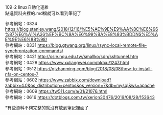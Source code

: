 109-2 linux自動化運維  
點進資料夾裡的.md檔就可以看到筆記了  

參考網站：0324  https://blog.stanley.wang/2018/12/16/%E5%AE%9E%E9%AA%8C%E6%96%87%E6%A1%A36%EF%BC%9A%E6%99%BA%E8%83%BDDNS%E5%AE%9E%E6%88%98/  
參考網站：0331  https://blog.gtwang.org/linux/rsync-local-remote-file-synchronization-commands/  
參考網站：0421  http://csie.nqu.edu.tw/smallko/sdn/sshtunnel.htm  
參考網站：0428  https://www.xuliangwei.com/oldxu/1247.html  
參考網站：0512  https://qizhanming.com/blog/2018/08/08/how-to-install-nfs-on-centos-7  
參考網站：0602  https://www.zabbix.com/download?zabbix=4.0&os_distribution=centos&os_version=7&db=mysql&ws=apache  
參考網站：0609  https://tw511.com/a/01/21076.html  
參考網站：0616  https://dotblogs.com.tw/xerion30476/2019/08/28/153643

*有些資料不夠完整的就沒有放到筆記裡面了
